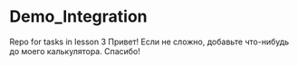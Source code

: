 # Demo_Integration
Repo for tasks in lesson 3
Привет! Если не сложно, добавьте что-нибудь до моего калькулятора. Спасибо!
